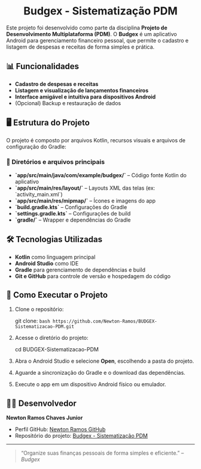 <h1 align="center">Budgex - Sistematização PDM</h1>

Este projeto foi desenvolvido como parte da disciplina **Projeto de Desenvolvimento Multiplataforma (PDM)**. O **Budgex** é um aplicativo Android para gerenciamento financeiro pessoal, que permite o cadastro e listagem de despesas e receitas de forma simples e prática.

## 📊 Funcionalidades

- **Cadastro de despesas e receitas**
- **Listagem e visualização de lançamentos financeiros**
- **Interface amigável e intuitiva para dispositivos Android**
- (Opcional) Backup e restauração de dados

## 🖥️ Estrutura do Projeto

O projeto é composto por arquivos Kotlin, recursos visuais e arquivos de configuração do Gradle:

### 📂 Diretórios e arquivos principais

- **\`app/src/main/java/com/example/budgex/\`** – Código fonte Kotlin do aplicativo  
- **\`app/src/main/res/layout/\`** – Layouts XML das telas (ex: \`activity_main.xml\`)  
- **\`app/src/main/res/mipmap/\`** – Ícones e imagens do app  
- **\`build.gradle.kts\`** – Configurações do Gradle  
- **\`settings.gradle.kts\`** – Configurações de build  
- **\`gradle/\`** – Wrapper e dependências do Gradle  

## 🛠️ Tecnologias Utilizadas

- **Kotlin** como linguagem principal  
- **Android Studio** como IDE  
- **Gradle** para gerenciamento de dependências e build  
- **Git e GitHub** para controle de versão e hospedagem do código  

## 🚀 Como Executar o Projeto

1. Clone o repositório:

   git clone: ``` bash https://github.com/Newton-Ramos/BUDGEX-Sistematizacao-PDM.git ```
  
2. Acesse o diretório do projeto:

   cd BUDGEX-Sistematizacao-PDM

3. Abra o Android Studio e selecione **Open**, escolhendo a pasta do projeto.

4. Aguarde a sincronização do Gradle e o download das dependências.

5. Execute o app em um dispositivo Android físico ou emulador.

## 👨‍💻 Desenvolvedor

**Newton Ramos Chaves Junior**  
- Perfil GitHub: [Newton Ramos GitHub](https://github.com/Newton-Ramos)  
- Repositório do projeto: [Budgex - Sistematização PDM](https://github.com/Newton-Ramos/BUDGEX-Sistematizacao-PDM)

---

> “Organize suas finanças pessoais de forma simples e eficiente.” – *Budgex*
